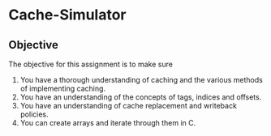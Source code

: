 # Cache-Simulator

## Objective
The objective for this assignment is to make sure
1. You have a thorough understanding of caching and the various methods of implementing caching.
2. You have an understanding of the concepts of tags, indices and offsets.
3. You have an understanding of cache replacement and writeback policies.
4. You can create arrays and iterate through them in C.
